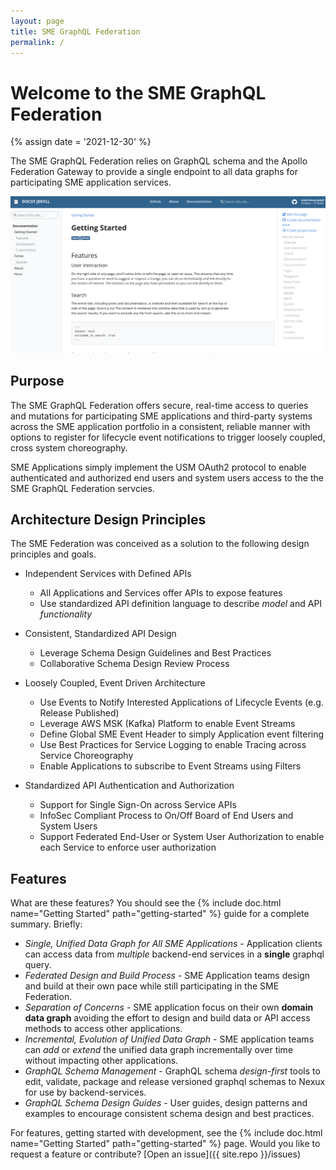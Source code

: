```yaml
---
layout: page
title: SME GraphQL Federation
permalink: /
---
```


# Welcome to the SME GraphQL Federation 
{% assign date = '2021-12-30' %}

The SME GraphQL Federation relies on GraphQL schema and the Apollo Federation Gateway to provide a single 
endpoint to all data graphs for participating SME application services. 


![assets/img/docsy-jekyll.png](./assets/img/docsy-jekyll.png)

## Purpose

The SME GraphQL Federation offers secure, real-time access to queries and mutations for participating SME applications 
and third-party systems across the SME application portfolio in a consistent, reliable manner with options to register 
for lifecycle event notifications to trigger loosely coupled, cross system choreography.

SME Applications simply implement the USM OAuth2 protocol to enable authenticated and authorized end users and 
system users access to the the SME GraphQL Federation servcies. 

## Architecture Design  Principles

The SME Federation was conceived as a solution to the following design principles and goals.

- Independent Services with Defined APIs
  - All Applications and Services offer APIs to expose features
  - Use standardized API definition language to describe *model* and API *functionality*

 
- Consistent, Standardized API Design
  - Leverage Schema Design Guidelines and Best Practices
  - Collaborative Schema Design Review Process


- Loosely Coupled, Event Driven Architecture
  - Use Events to Notify Interested Applications of Lifecycle Events (e.g. Release Published)
  - Leverage AWS MSK (Kafka) Platform to enable Event Streams
  - Define Global SME Event Header to simply Application event filtering
  - Use Best Practices for Service Logging to enable Tracing across Service Choreography
  - Enable Applications to subscribe to Event Streams using Filters


- Standardized API Authentication and Authorization
  - Support for Single Sign-On across Service APIs
  - InfoSec Compliant Process to On/Off Board of End Users and System Users
  - Support Federated End-User or System User Authorization to enable each Service to enforce user authorization
  

## Features

What are these features? You should see the {% include doc.html name="Getting Started" path="getting-started" %}
guide for a complete summary. Briefly:

 - *Single, Unified Data Graph for All SME Applications* - Application clients can access data from 
   *multiple*  backend-end services in a **single** graphql query.
 - *Federated Design and Build Process* - SME Application teams design and build at their own pace while 
   still participating in the SME Federation.
 - *Separation of Concerns* - SME application focus on their own **domain data graph** avoiding the effort to design 
   and build data or API access methods to access other applications.
 - *Incremental, Evolution of Unified Data Graph* - SME application teams can *add* or *extend* the unified data 
   graph incrementally over time without impacting other applications.
 - *GraphQL Schema Management* - GraphQL schema *design-first* tools to edit, validate, package and release versioned 
   graphql schemas to Nexux for use by backend-services.
 - *GraphQL Schema Design Guides* -  User guides, design patterns and examples to encourage consistent schema design 
   and best practices.
   

For features, getting started with development, see the {% include doc.html name="Getting Started" path="getting-started" %} page. Would you like to request a feature or contribute?
[Open an issue]({{ site.repo }}/issues)
